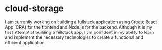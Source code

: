 # cloud-storage

I am currently working on building a fullstack application using Create React App (CRA) for the frontend and Node.js for the backend. Although it is my first attempt at building a fullstack app, I am confident in my ability to learn and implement the necessary technologies to create a functional and efficient application
